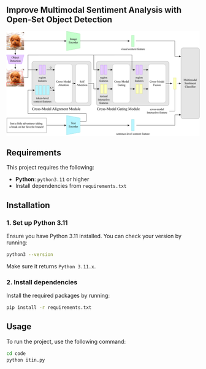 ## Improve Multimodal Sentiment Analysis with Open-Set Object Detection

![ITIN Framework](image/itin-framework.png)

## Requirements

This project requires the following:

- **Python**: `python3.11` or higher
- Install dependencies from `requirements.txt`

## Installation

### 1. Set up Python 3.11
Ensure you have Python 3.11 installed. You can check your version by running:
```bash
python3 --version
```
Make sure it returns `Python 3.11.x`.

### 2. Install dependencies
Install the required packages by running:
```bash
pip install -r requirements.txt
```

## Usage

To run the project, use the following command:
```bash
cd code
python itin.py
```
